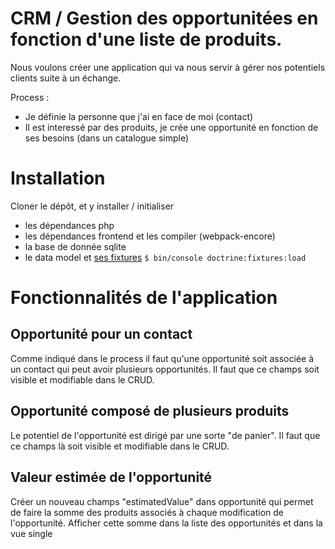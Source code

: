 # CRM / Gestion des opportunitées en fonction d'une liste de produits.

Nous voulons créer une application qui va nous servir à gérer nos potentiels clients suite à un échange.

Process : 
 * Je définie la personne que j'ai en face de moi (contact)
 * Il est interessé par des produits, je crée une opportunité en fonction de ses besoins (dans un catalogue simple)
 
# Installation

Cloner le dépôt, et y installer / initialiser
 * les dépendances php
 * les dépendances frontend et les compiler (webpack-encore)
 * la base de donnée sqlite
 * le data model et [ses fixtures](https://github.com/geoffroycochard/univ_lp_crm/blob/master/src/DataFixtures/AppFixtures.php) `$ bin/console doctrine:fixtures:load` 

# Fonctionnalités de l'application

## Opportunité pour un contact

Comme indiqué dans le process il faut qu'une opportunité soit associée à un contact qui peut avoir 
plusieurs opportunités. Il faut que ce champs soit visible et modifiable dans le CRUD.

## Opportunité composé de plusieurs produits

Le potentiel de l'opportunité est dirigé par une sorte "de panier". Il faut que ce champs là soit visible et modifiable dans le CRUD.

## Valeur estimée de l'opportunité

Créer un nouveau champs "estimatedValue" dans opportunité qui permet de faire la somme des produits associés à chaque modification de l'opportunité.
Afficher cette somme dans la liste des opportunités et dans la vue single